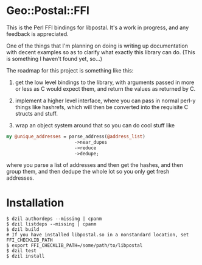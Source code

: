 # Geo::Postal::FFI

This is the Perl FFI bindings for libpostal. It's a work in
progress, and any feedback is appreciated. 

One of the things that I'm planning on doing is writing up
documentation with decent examples so as to clarify what exactly
this library can do. (This is something I haven't found yet,
so...)

The roadmap for this project is something like this:

1) get the low level bindings to the library, with arguments
passed in more or less as C would expect them, and return the
values as returned by C.

2) implement a higher level interface, where you can pass in
normal perl-y things like hashrefs, which will then be converted
into the requisite C structs and stuff.

3) wrap an object system around that so you can do cool stuff like 

```perl
my @unique_addresses = parse_address(@address_list)
                         ->near_dupes
                         ->reduce
                         ->dedupe;
```

where you parse a list of addresses and then get the hashes, and
then group them, and then dedupe the whole lot so you only get
fresh addresses.

# Installation

```
$ dzil authordeps --missing | cpanm
$ dzil listdeps --missing | cpanm
$ dzil build
# If you have installed libpostal.so in a nonstandard location, set FFI_CHECKLIB_PATH
$ export FFI_CHECKLIB_PATH=/some/path/to/libpostal
$ dzil test
$ dzil install
```